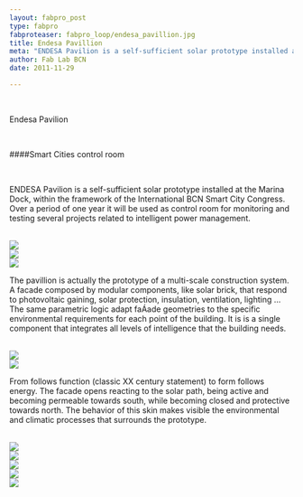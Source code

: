 ```yaml
---
layout: fabpro_post
type: fabpro
fabproteaser: fabpro_loop/endesa_pavillion.jpg
title: Endesa Pavillion
meta: "ENDESA Pavilion is a self-sufficient solar prototype installed at the Marina Dock, within the framework of the International BCN Smart City Congress."
author: Fab Lab BCN
date: 2011-11-29

---
```


<br>

Endesa Pavilion

<br>

####Smart Cities control room

<br>

ENDESA Pavilion is a self-sufficient solar prototype installed at the Marina Dock, within the framework of the International BCN Smart City Congress. Over a period of one year it will be used as control room for monitoring and testing several projects related to intelligent power management.

<br>

<img src="{{site.baseurl}}{{ site.url }}/img/fabpro/endesa_pavillion/endesa_pavillion-4.jpg">

<br>

<img src="{{site.baseurl}}{{ site.url }}/img/fabpro/endesa_pavillion/endesa_pavillion-5.jpg">

<br>

<img src="{{site.baseurl}}{{ site.url }}/img/fabpro/endesa_pavillion/endesa_pavillion-9.jpg">

<br>

The pavillion is actually the prototype of a multi-scale construction system. A facade composed by modular components, like solar brick, that respond to photovoltaic gaining, solar protection, insulation, ventilation, lighting ... The same parametric logic adapt faÁade geometries to the specific environmental requirements for each point of the building. It is is a single component that integrates all levels of intelligence that the building needs.

<br>

<img src="{{site.baseurl}}{{ site.url }}/img/fabpro/endesa_pavillion/endesa_pavillion-10.jpg">

<br>

<img src="{{site.baseurl}}{{ site.url }}/img/fabpro/endesa_pavillion/endesa_pavillion-7.jpg">

<br>

From follows function (classic XX century statement) to form follows energy. The facade opens reacting to the solar path, being active and becoming permeable towards south, while becoming closed and protective towards north. The behavior of this skin makes visible the environmental and climatic processes that surrounds the prototype.

<br>

<img src="{{site.baseurl}}{{ site.url }}/img/fabpro/endesa_pavillion/endesa_pavillion-6.jpg">

<br>

<img src="{{site.baseurl}}{{ site.url }}/img/fabpro/endesa_pavillion/endesa_pavillion-8.jpg">

<br>

<img src="{{site.baseurl}}{{ site.url }}/img/fabpro/endesa_pavillion/endesa_pavillion-12.jpg">

<br>

<img src="{{site.baseurl}}{{ site.url }}/img/fabpro/endesa_pavillion/endesa_pavillion-3.jpg">

<br>

<img src="{{site.baseurl}}{{ site.url }}/img/fabpro/endesa_pavillion/endesa_pavillion-2.jpg">

<br>

